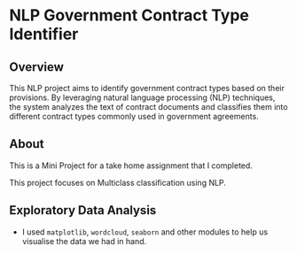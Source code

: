 # NLP Government Contract Type Identifier

## Overview

This NLP project aims to identify government contract types based on their provisions. By leveraging natural language processing (NLP) techniques, the system analyzes the text of contract documents and classifies them into different contract types commonly used in government agreements.

## About

This is a Mini Project for a take home assignment that I completed.

This project focuses on Multiclass classification using NLP.

## Exploratory Data Analysis

- I used `matplotlib`, `wordcloud`, `seaborn` and other modules to help us visualise the data we had in hand.